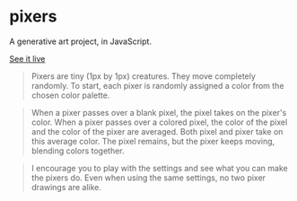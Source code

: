 # pixers

A generative art project, in JavaScript.

[See it live](http://reid47.github.io/pixers/)

> Pixers are tiny (1px by 1px) creatures. They move completely randomly. To start, each pixer is randomly assigned a color from the chosen color palette.

> When a pixer passes over a blank pixel, the pixel takes on the pixer's color. When a pixer passes over a colored pixel, the color of the pixel and the color of the pixer are averaged. Both pixel and pixer take on this average color. The pixel remains, but the pixer keeps moving, blending colors together.

> I encourage you to play with the settings and see what you can make the pixers do. Even when using the same settings, no two pixer drawings are alike.

